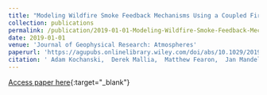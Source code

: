 ```yaml
---
title: "Modeling Wildfire Smoke Feedback Mechanisms Using a Coupled Fire-Atmosphere Model With a Radiatively Active Aerosol Scheme"
collection: publications
permalink: /publication/2019-01-01-Modeling-Wildfire-Smoke-Feedback-Mechanisms-Using-a-Coupled-Fire-Atmosphere-Model-With-a-Radiatively-Active-Aerosol-Scheme
date: 2019-01-01
venue: 'Journal of Geophysical Research: Atmospheres'
paperurl: 'https://agupubs.onlinelibrary.wiley.com/doi/abs/10.1029/2019JD030558'
citation: ' Adam Kochanski,  Derek Mallia,  Matthew Fearon,  Jan Mandel,  Amir Souri,  Tim Brown, &quot;Modeling Wildfire Smoke Feedback Mechanisms Using a Coupled Fire-Atmosphere Model With a Radiatively Active Aerosol Scheme.&quot; Journal of Geophysical Research: Atmospheres, 2019.'
---
```

[Access paper here](https://agupubs.onlinelibrary.wiley.com/doi/abs/10.1029/2019JD030558){:target="_blank"}
